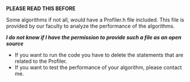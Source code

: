 ****PLEASE READ THIS BEFORE****

Some algorithms if not all, would have a Profiler.h file included. This file is provided by our faculty to analyze the performance of the algorithms.


***I do not know if I have the permission to provide such a file as an open source***

- If you want to run the code you have to delete the statements that are related to the Profiler.
- If you want to test the performance of your algorithm, please contact me. 


